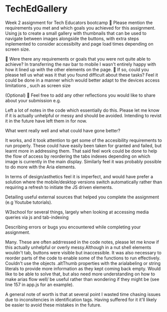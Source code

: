 # TechEdGallery

Week 2 assignment for Tech Educators bootcamp
🎯 Please mention the requirements you met and which goals you achieved for this assignment.
Using js to create a small gallery with thumbnails that can be used to navigate between images alongside the buttons, with extra steps inplemented to consider accessibilty and page load times depending on screen size.

🎯 Were there any requirements or goals that you were not quite able to achieve?
In transferring the nav bar to mobile I wasn't entirely happy with how it lined up with the other elements on the page.
🎯 If so, could you please tell us what was it that you found difficult about these tasks?
Feel it could be done in a manner which would better adapt to the devices access limitations , such as screen size

(Optional)
🏹 Feel free to add any other reflections you would like to share about your submission e.g.

Left a lot of notes in the code which essentially do this. Please let me know if it is actually unhelpful or messy and should be avoided. Intending to revist it in the future have left them in for now.

What went really well and what could have gone better?

It works, and it took attention to get some of the accesibility requirements to run properly. These could have easily been taken for granted and failed, but learnt more in addressing them.
That said feel work could be done to help the flow of access by reordering the tabs indexes depending on which image is currently in the main display. Similarly feel it was probably possible to do more with the Aria elements.

In terms of design/asthetics feel it is imperfect, and would have prefer a solution where the mobile/desktop versions switch automatically rather than requiring a refresh to initiate the JS driven elements.

Detailing useful external sources that helped you complete the assignment (e.g Youtube tutorials).

W3school for several things, largely when looking at accessing media queries via js and tab-indexing

Describing errors or bugs you encountered while completing your assignment.

Many. These are often addrressed in the code notes, please let me know if this actually unhelpful or overly messy.Although in a nut shell elements wouldn't tab, buttons were visible but inaccessible.
It was also necessary to reorder parts of the code to enable some of the functions to run effectively.
Couldn't use the objects .altThumb properties with the arialabeling or string literals to provide more information as they kept coming back empty. Would like to be able to solve that, but also need more understanding on how to make arias flow well/ be useful rather than wondering if they might be (see line 157 in app.js for an example).

A general note of worth is that at several point I wasted time chasing issues due to inconsitencies in identification tags. Having suffered for it it'll likely be easier to avoid these mistakes in the future.
